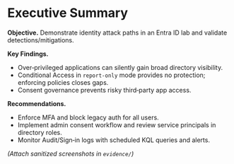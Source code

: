 # Executive Summary

**Objective.** Demonstrate identity attack paths in an Entra ID lab and validate detections/mitigations.

**Key Findings.**
- Over‑privileged applications can silently gain broad directory visibility.
- Conditional Access in `report-only` mode provides no protection; enforcing policies closes gaps.
- Consent governance prevents risky third‑party app access.

**Recommendations.**
- Enforce MFA and block legacy auth for all users.
- Implement admin consent workflow and review service principals in directory roles.
- Monitor Audit/Sign‑in logs with scheduled KQL queries and alerts.

*(Attach sanitized screenshots in `evidence/`)*
